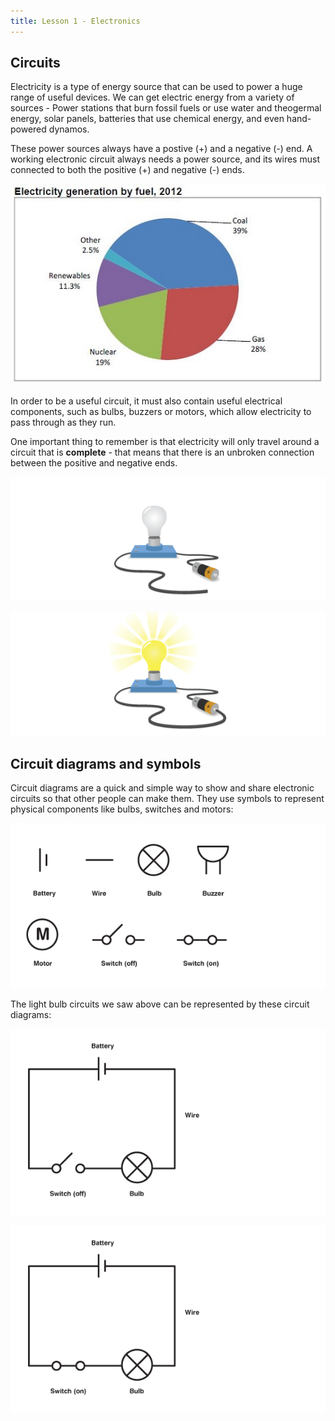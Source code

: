 ```yaml
---
title: Lesson 1 - Electronics
---
```


## Circuits

Electricity is a type of energy source that can be used to power a huge range of useful devices. We can get electric energy from a variety of sources - Power stations that burn fossil fuels or use water and theogermal energy, solar panels, batteries that use chemical energy, and even hand-powered dynamos. 

These power sources always have a postive (+) and a negative (-) end. A working electronic circuit always needs a power source, and its wires must connected to both the positive (+) and negative (-) ends. 

![Energy sources](../img/dharma-lesson-1/energy_sources.jpeg "UK energy sources")


In order to be a useful circuit, it must also contain useful electrical components, such as bulbs, buzzers or motors, which allow electricity to pass through as they run.

One important thing to remember is that electricity will only travel around a circuit that is **complete** - that means that there is an unbroken connection between the positive and negative ends.

![Light off](../img/dharma-lesson-1/bs_circuit_off.gif "Circuit off")


![Light on](../img/dharma-lesson-1/bs_circuit_on.gif "Circuit on")

## Circuit diagrams and symbols
Circuit diagrams are a quick and simple way to show and share electronic circuits so that other people can make them. They use symbols to represent physical components like bulbs, switches and motors:


![Circuit symbols](../img/dharma-lesson-1/circuit_symbols.gif "Circuit symbols")

The light bulb circuits we saw above can be represented by these circuit diagrams:


![Diagram off](../img/dharma-lesson-1/light_on.gif "Diagram off")

![Diagram on](../img/dharma-lesson-1/light_off.gif "Diagram on")